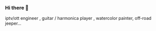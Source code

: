 ### Hi there 👋
 
iptv/ott engineer , guitar / harmonica player , watercolor painter,   off-road jeeper...

